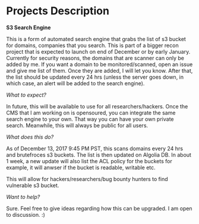 # Projects Description 

**S3 Search Engine**

This is a form of automated search engine that grabs the list of s3 bucket for domains, companies that you search. This is part of a bigger recon project that is expected to launch on end of December or by early January. Currently for security reasons, the domains that are scanner can only be added by me. If you want a domain to be monitored/scanned, open an issue and give me list of them. Once they are added, I will let you know. After that, the list should be updated every 24 hrs (unless the server goes down, in which case, an alert will be added to the search engine). 

*What to expect?*

In future, this will be available to use for all researchers/hackers. Once the CMS that I am working on is opensoured, you can integrate the same search engine to your own. That way you can have your own private search. Meanwhile, this will always be public for all users. 

*What does this do?*

As of December 13, 2017 9:45 PM PST, this scans domains every 24 hrs and brutefroces s3 buckets. The list is then updated on Algolia DB. In about 1 week, a new update will also list the ACL policy for the buckets for example, it will anwser if the bucket is readable, writable etc. 

This will allow for hackers/researchers/bug bounty hunters to find vulnerable s3 bucket. 

*Want to help?*

Sure. Feel free to give ideas regarding how this can be upgraded. I am open to discussion. :) 
